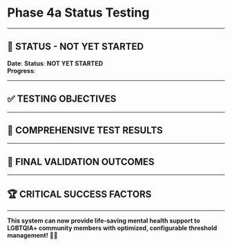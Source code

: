 # Phase 4a Status Testing

---

## 🎯 **STATUS - NOT YET STARTED**

**Date**:
**Status**: **NOT YET STARTED**  
**Progress**: 

---

## ✅ **TESTING OBJECTIVES**

---

## 🧪 **COMPREHENSIVE TEST RESULTS**

---

## 🎯 **FINAL VALIDATION OUTCOMES**

---

## 🏆 **CRITICAL SUCCESS FACTORS**

---

**This system can now provide life-saving mental health support to LGBTQIA+ community members with optimized, configurable threshold management!** 🚀💪